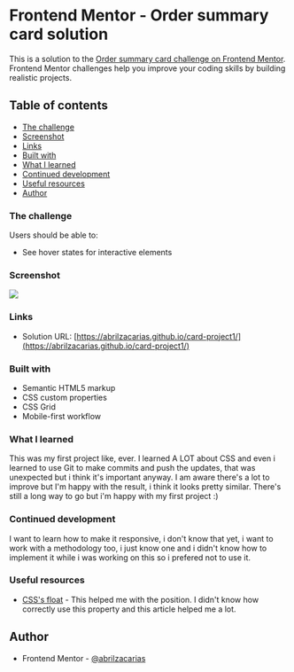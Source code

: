 # Frontend Mentor - Order summary card solution

This is a solution to the [Order summary card challenge on Frontend Mentor](https://www.frontendmentor.io/challenges/order-summary-component-QlPmajDUj). Frontend Mentor challenges help you improve your coding skills by building realistic projects. 

## Table of contents

  - [The challenge](#the-challenge)
  - [Screenshot](#screenshot)
  - [Links](#links)
  - [Built with](#built-with)
  - [What I learned](#what-i-learned)
  - [Continued development](#continued-development)
  - [Useful resources](#useful-resources)
- [Author](#author)

### The challenge

Users should be able to:

- See hover states for interactive elements

### Screenshot

![]([image](https://user-images.githubusercontent.com/83786610/132508386-1387ab68-d193-4f4c-bc64-22c418ce9c3d.png))

### Links

- Solution URL: [https://abrilzacarias.github.io/card-project1/](https://abrilzacarias.github.io/card-project1/)


### Built with

- Semantic HTML5 markup
- CSS custom properties
- CSS Grid
- Mobile-first workflow

### What I learned

This was my first project like, ever. I learned A LOT about CSS and even i learned to use Git to make commits and push the updates, that was unexpected but i think it's important anyway. I am aware there's a lot to improve but I'm happy with the result, i think it looks pretty similar. There's still a long way to go but i'm happy with my first project :)


### Continued development

I want to learn how to make it responsive, i don't know that yet, i want to work with a methodology too, i just know one and i didn't know how to implement it while i was working on this so i prefered not to use it. 

### Useful resources

- [CSS's float](https://www.mclibre.org/consultar/amaya/css/css-posicionamiento-flotante.html) - This helped me with the position. I didn't know how correctly use this property and this article helped me a lot.

## Author

- Frontend Mentor - [@abrilzacarias](https://www.frontendmentor.io/profile/abrilzacarias)
